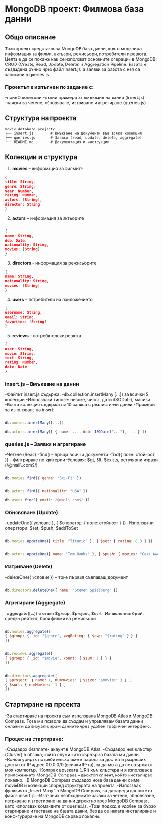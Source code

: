 # MongoDB проект: Филмова база данни
## Общо описание
Този проект представлява MongoDB база данни, която моделира информация за филми, актьори, режисьори, потребители и ревюта. Целта е да се покаже как се използват основните операции в MongoDB: CRUD (Create, Read, Update, Delete) и Aggregation Pipeline. Базата е създадена ръчно чрез файл insert.js, а заявки за работа с нея са записани в queries.js.

### Проектът е изпълнен по задание с:
-поне 5 колекции
-пълни примери за вмъкване на данни (insert.js)
-заявки за четене, обновяване, изтриване и агрегиране (queries.js)

## Структура на проекта
  ```pgsql
movie-database-project/
├── insert.js        # Вмъкване на документи във всяка колекция
├── queries.js       # Заявки (read, update, delete, aggregate)
└── README.md        # Документация и инструкции
  ``` 
## Колекции и структура
1. **movies** – информация за филмите
  ```json
{
  title: String,
  genre: String,
  year: Number,
  rating: Number,
  actors: [String],
  director: String
}
  ```
2. **actors** – информация за актьорите
  ```json

{
  name: String,
  dob: Date,
  nationality: String,
  movies: [String]
}
  ```
3. **directors** – информация за режисьорите
  ```json
{
  name: String,
  nationality: String,
  movies: [String]
}
  ```
4. **users** – потребители на приложението
  ```json
{
  username: String,
  email: String,
  favorites: [String]
}
  ```
5. **reviews** – потребителски ревюта
  ```json
{
  user: String,
  movie: String,
  text: String,
  rating: Number,
  date: Date
}
  ```
### insert.js – Вмъкване на данни
-Файлът insert.js съдържа:
-db.collection.insertMany([...]) за всички 5 колекции
-Използвани типове: низове, числа, дати (ISODate), масиви
-Всяка колекция съдържа по 10 записа с реалистични данни
-Примери за използване на insert:

  ```js

 db.movies.insertMany([...])

 db.actors.insertMany([ { name: ..., dob: ISODate("..."), ... } ])
  ```
 ### queries.js – Заявки и агрегиране
-Четене (Read)
-find() – връща всички документи
-find({ поле: стойност }) – филтриране по критерии
-Условия: $gt, $lt, $exists, регулярни изрази (/@mail\.com$/)

  ```js

db.movies.find({ genre: "Sci-Fi" })


db.actors.find({ nationality: "USA" })

db.users.find({ email: /@mail\.com$/ })
  ```
### Обновяване (Update)
-updateOne({ условие }, { $оператор: { поле: стойност } })
-Използвани оператори: $set, $push, $addToSet

  ```js

db.movies.updateOne({ title: "Titanic" }, { $set: { rating: 8.3 } })


db.actors.updateOne({ name: "Tom Hanks" }, { $push: { movies: "Cast Away" } })
  ```
### Изтриване (Delete)
-deleteOne({ условие }) – трие първия съвпадащ документ

  ```js

db.directors.deleteOne({ name: "Steven Spielberg" })
  ```
### Агрегиране (Aggregate)
-aggregate([...]) с етапи $group, $project, $sort
-Изчисления: брой, среден рейтинг, брой филми на режисьори

  ```js

db.movies.aggregate([
  { $group: { _id: "$genre", avgRating: { $avg: "$rating" } } }
])


db.reviews.aggregate([
  { $group: { _id: "$movie", count: { $sum: 1 } } }
])


db.directors.aggregate([
  { $project: { name: 1, numMovies: { $size: "$movies" } } },
  { $sort: { numMovies: -1 } }
])
  ```
## Стартиране на проекта
-За стартиране на проекта съм използвала MongoDB Atlas и MongoDB Compass. Това ми позволи да създам и управлявам базата данни онлайн и да визуализирам данните чрез удобен графичен интерфейс.

### Процес на стартиране:
-Създадох безплатен акаунт в MongoDB Atlas.
-Създадох нов клъстер (Cluster) в облака, който служи като сървър за базата ми данни.
-Конфигурирах потребителско име и парола за достъп и разреших достъп от IP адрес 0.0.0.0/0 (всички IP-та), за да мога да се свържа от моя компютър.
-Копирах връзката (URI) към клъстера и я използвах в приложението MongoDB Compass – десктоп клиент, който инсталирах локално.
-В MongoDB Compass създадох нова база данни с име movieDB и колекции според структурата на проекта.
-Използвах функцията „Insert Many“ в MongoDB Compass, за да заредя данните от файла insert.js.
-Изпълних необходимите заявки за четене, обновяване, изтриване и агрегиране на данни директно през MongoDB Compass, като използвах командите от queries.js.
-Този подход е удобен за бързо стартиране и тестване на базата данни, без да се налага инсталиране и конфигуриране на MongoDB сървър локално.

